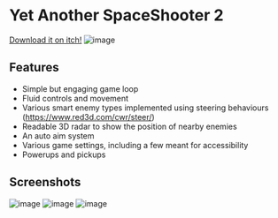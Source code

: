 # Yet Another SpaceShooter 2
[Download it on itch!](https://www.unsettledgames.itch.io/yass-2)
![image](https://user-images.githubusercontent.com/47360416/221626395-2e749c78-ebbe-431a-b82f-5d14df7ee2c5.png)
## Features
- Simple but engaging game loop
- Fluid controls and movement
- Various smart enemy types implemented using steering behaviours (https://www.red3d.com/cwr/steer/)
- Readable 3D radar to show the position of nearby enemies
- An auto aim system
- Various game settings, including a few meant for accessibility
- Powerups and pickups

## Screenshots

![image](https://user-images.githubusercontent.com/47360416/221627099-03e5d4f8-886c-4f46-b63c-ea1dacaf4eab.png)
![image](https://user-images.githubusercontent.com/47360416/221627210-3b22cc54-da79-43df-b8bb-c38f3c6223a0.png)
![image](https://user-images.githubusercontent.com/47360416/221627265-c3d63bf0-7560-4141-a1a7-8037f0ea9707.png)
